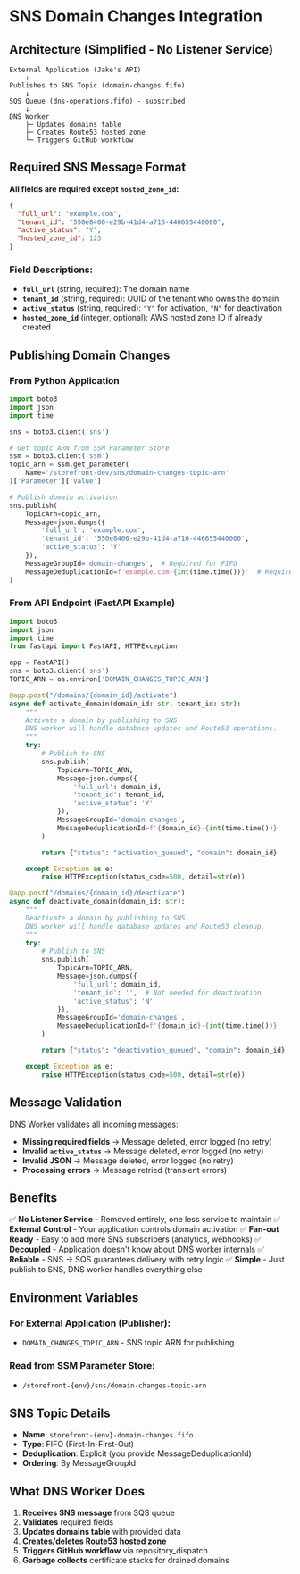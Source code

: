 # SNS Domain Changes Integration

## Architecture (Simplified - No Listener Service)

```
External Application (Jake's API)
    ↓
Publishes to SNS Topic (domain-changes.fifo)
    ↓
SQS Queue (dns-operations.fifo) - subscribed
    ↓
DNS Worker
    ├─ Updates domains table
    ├─ Creates Route53 hosted zone
    └─ Triggers GitHub workflow
```

## Required SNS Message Format

**All fields are required except `hosted_zone_id`:**

```json
{
  "full_url": "example.com",
  "tenant_id": "550e8400-e29b-41d4-a716-446655440000",
  "active_status": "Y",
  "hosted_zone_id": 123
}
```

### Field Descriptions:

- **`full_url`** (string, required): The domain name
- **`tenant_id`** (string, required): UUID of the tenant who owns the domain
- **`active_status`** (string, required): `"Y"` for activation, `"N"` for deactivation
- **`hosted_zone_id`** (integer, optional): AWS hosted zone ID if already created

## Publishing Domain Changes

### From Python Application

```python
import boto3
import json
import time

sns = boto3.client('sns')

# Get topic ARN from SSM Parameter Store
ssm = boto3.client('ssm')
topic_arn = ssm.get_parameter(
    Name='/storefront-dev/sns/domain-changes-topic-arn'
)['Parameter']['Value']

# Publish domain activation
sns.publish(
    TopicArn=topic_arn,
    Message=json.dumps({
        'full_url': 'example.com',
        'tenant_id': '550e8400-e29b-41d4-a716-446655440000',
        'active_status': 'Y'
    }),
    MessageGroupId='domain-changes',  # Required for FIFO
    MessageDeduplicationId=f'example.com-{int(time.time())}'  # Required for FIFO
)
```

### From API Endpoint (FastAPI Example)

```python
import boto3
import json
import time
from fastapi import FastAPI, HTTPException

app = FastAPI()
sns = boto3.client('sns')
TOPIC_ARN = os.environ['DOMAIN_CHANGES_TOPIC_ARN']

@app.post("/domains/{domain_id}/activate")
async def activate_domain(domain_id: str, tenant_id: str):
    """
    Activate a domain by publishing to SNS.
    DNS worker will handle database updates and Route53 operations.
    """
    try:
        # Publish to SNS
        sns.publish(
            TopicArn=TOPIC_ARN,
            Message=json.dumps({
                'full_url': domain_id,
                'tenant_id': tenant_id,
                'active_status': 'Y'
            }),
            MessageGroupId='domain-changes',
            MessageDeduplicationId=f'{domain_id}-{int(time.time())}'
        )

        return {"status": "activation_queued", "domain": domain_id}

    except Exception as e:
        raise HTTPException(status_code=500, detail=str(e))

@app.post("/domains/{domain_id}/deactivate")
async def deactivate_domain(domain_id: str):
    """
    Deactivate a domain by publishing to SNS.
    DNS worker will handle database updates and Route53 cleanup.
    """
    try:
        # Publish to SNS
        sns.publish(
            TopicArn=TOPIC_ARN,
            Message=json.dumps({
                'full_url': domain_id,
                'tenant_id': '',  # Not needed for deactivation
                'active_status': 'N'
            }),
            MessageGroupId='domain-changes',
            MessageDeduplicationId=f'{domain_id}-{int(time.time())}'
        )

        return {"status": "deactivation_queued", "domain": domain_id}

    except Exception as e:
        raise HTTPException(status_code=500, detail=str(e))
```

## Message Validation

DNS Worker validates all incoming messages:

- **Missing required fields** → Message deleted, error logged (no retry)
- **Invalid `active_status`** → Message deleted, error logged (no retry)
- **Invalid JSON** → Message deleted, error logged (no retry)
- **Processing errors** → Message retried (transient errors)

## Benefits

✅ **No Listener Service** - Removed entirely, one less service to maintain
✅ **External Control** - Your application controls domain activation
✅ **Fan-out Ready** - Easy to add more SNS subscribers (analytics, webhooks)
✅ **Decoupled** - Application doesn't know about DNS worker internals
✅ **Reliable** - SNS → SQS guarantees delivery with retry logic
✅ **Simple** - Just publish to SNS, DNS worker handles everything else

## Environment Variables

### For External Application (Publisher):
- `DOMAIN_CHANGES_TOPIC_ARN` - SNS topic ARN for publishing

### Read from SSM Parameter Store:
- `/storefront-{env}/sns/domain-changes-topic-arn`

## SNS Topic Details

- **Name**: `storefront-{env}-domain-changes.fifo`
- **Type**: FIFO (First-In-First-Out)
- **Deduplication**: Explicit (you provide MessageDeduplicationId)
- **Ordering**: By MessageGroupId

## What DNS Worker Does

1. **Receives SNS message** from SQS queue
2. **Validates** required fields
3. **Updates domains table** with provided data
4. **Creates/deletes Route53 hosted zone**
5. **Triggers GitHub workflow** via repository_dispatch
6. **Garbage collects** certificate stacks for drained domains
